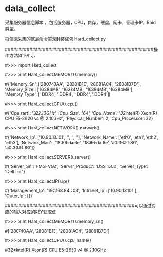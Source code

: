 # data_collect

采集服务器信息脚本 ，包括服务器，CPU，内存，硬盘，网卡，管理卡IP，Raid类型。

将信息采集的底层命令实现封装成包 Hard_collect.py

#######################################################操作方法如下所示

#>>> import Hard_collect

#>>> print Hard_collect.MEMORY().memory()

#{'Memory_Sn': ['280740AA', '28081B1E', '28081AC4', '28081B7D'], 'Memory_Size': ['16384MB', '16384MB', '16384MB', '16384MB'], 'Memory_Type': [' DDR4', ' DDR4', ' DDR4', ' DDR4']}

#>>> print Hard_collect.CPU().cpu()

#{'Cpu_rart': '32*2.10GHz', 'Cpu_Size': '64', 'Cpu_Name': '32*Intel(R) Xeon(R) CPU E5-2620 v4 @ 2.10GHz', 'Physical_Number': 2, 'Cpu_Processor': 32}

#>>> print Hard_collect.NETWORK().network()

#{'Network_Ip': ['10.90.13.101', '', '', ''], 'Network_Name': ['eth0', 'eth1', 'eth2', 'eth3'], 'Network_Mac': ['18:66:da:6e', '18:66:da:6e', 'a0:36:9f:80', 'a0:36:9f:80']}

#>>> print Hard_collect.SERVER().server()

#{'Server_Sn': 'FM5FVG2', 'Server_Product': 'DSS 1500', 'Server_Type': 'Dell Inc.'}

#>>> print Hard_collect.IP().ip()

#{'Management_Ip': '192.168.84.203', 'Intranet_Ip': ['10.90.13.101'], 'Outer_Ip': []}

################################################可以通过对应的输入对应的KEY获取值

#>>> print Hard_collect.MEMORY().memory_sn()

#['280740AA', '28081B1E', '28081AC4', '28081B7D']

#>>> print Hard_collect.CPU().cpu_name()

#32*Intel(R) Xeon(R) CPU E5-2620 v4 @ 2.10GHz
